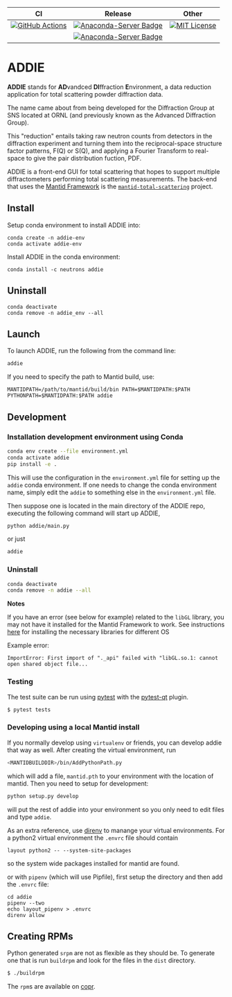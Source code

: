 | CI     | Release | Other |
|--------|---------|-------|
| [![GitHub Actions](https://github.com/neutrons/addie/actions/workflows/actions.yml/badge.svg?branch=master)](https://github.com/neutrons/addie/actions/workflows/actions.yml) | [![Anaconda-Server Badge](https://anaconda.org/neutrons/addie/badges/version.svg)](https://anaconda.org/neutrons/addie) | [![MIT License](https://img.shields.io/badge/license-MIT-blue.svg)](http://opensource.org/licenses/MIT) |
|  | [![Anaconda-Server Badge](https://anaconda.org/neutrons/addie/badges/platforms.svg)](https://anaconda.org/neutrons/addie) |





# ADDIE

**ADDIE** stands for **AD**vandced **DI**ffraction **E**nvironment,
a data reduction application for total scattering powder diffraction data.

The name came about from being developed for the Diffraction Group
at SNS located at ORNL (and previously known as the Advanced Diffraction Group).

This "reduction" entails taking raw neutron counts from detectors
in the diffraction experiment and turning them into the
reciprocal-space structure factor patterns, F(Q) or S(Q),
and applying a Fourier Transform to real-space to give
the pair distribution fuction, PDF.

ADDIE is a front-end GUI for total scattering that hopes to support
multiple diffractometers performing total scattering measurements.
The back-end that uses the
[Mantid Framework](https://docs.mantidproject.org/nightly/)
is the [`mantid-total-scattering`](https://github.com/neutrons/mantid_total_scattering)
project.

## Install

Setup conda environment to install ADDIE into:
```
conda create -n addie-env
conda activate addie-env
```

Install ADDIE in the conda environment:
```
conda install -c neutrons addie
```

## Uninstall

```
conda deactivate
conda remove -n addie_env --all
```

## Launch

To launch ADDIE, run the following from the command line:

```bash
addie
```

If you need to specify the path to Mantid build, use:
```
MANTIDPATH=/path/to/mantid/build/bin PATH=$MANTIDPATH:$PATH PYTHONPATH=$MANTIDPATH:$PATH addie
```


## Development


### Installation development environment using Conda

```bash
conda env create --file environment.yml
conda activate addie
pip install -e .
```

This will use the configuration in the `environment.yml` file for setting up the
`addie` conda environment. If one needs to change the conda environment name,
simply edit the `addie` to something else in the `environment.yml` file.

Then suppose one is located in the main directory of the ADDIE repo, executing
the following command will start up ADDIE,

```bash
python addie/main.py
```

or just

```bash
addie
```

### Uninstall

```bash
conda deactivate
conda remove -n addie --all
```

**Notes**

If you have an error (see below for example) related to the `libGL` library,
you may not have it installed for the Mantid Framework to work.
See instructions
[here](https://github.com/mantidproject/conda-recipes/#gl-and-glu-libs)
for installing the necessary libraries for different OS

Example error:

```
ImportError: First import of "._api" failed with "libGL.so.1: cannot open shared object file...
```

### Testing

The test suite can be run using [pytest](https://docs.pytest.org/en/latest/)
with the [pytest-qt](https://pytest-qt.readthedocs.io/en/latest/) plugin.
```bash
$ pytest tests
```

### Developing using a local Mantid install

If you normally develop using `virtualenv` or friends, you can develop
addie that way as well. After creating the virtual environment, run

```bash
<MANTIDBUILDDIR>/bin/AddPythonPath.py
```

which will add a file, `mantid.pth` to your environment with the
location of mantid. Then you need to setup for development:

```bash
python setup.py develop
```

will put the rest of addie into your environment so you only need to
edit files and type `addie`.

As an extra reference, use [direnv](https://github.com/direnv/direnv)
to manange your virtual environments. For a python2 virtual
environment the `.envrc` file should contain
```
layout python2 -- --system-site-packages
```
so the system wide packages installed for mantid are found.

or with `pipenv` (which will use Pipfile),
first setup the directory and then add the `.envrc` file:
```
cd addie
pipenv --two
echo layout_pipenv > .envrc
direnv allow
```

## Creating RPMs

Python generated `srpm` are not as flexible as they should be. To
generate one that is run `buildrpm` and look for the files in the
`dist` directory.
```bash
$ ./buildrpm
```
 The `rpm`s are available on
[copr](https://copr.fedorainfracloud.org/coprs/peterfpeterson/addie/).
